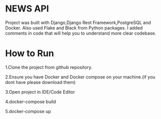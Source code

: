 # NEWS API 

Project was built with Django,Django Rest Framework,PostgreSQL and Docker.
Also used Flake and Black from Python packages.
I added comments in code that will help you to understand more clear codebase.

# How to Run
1.Clone the project from github repository.

2.Ensure you have Docker and Docker compose on your machine.(if you dont have please download them)

3.Open project in IDE/Code Editor

4.docker-compose build

5.docker-compose up

